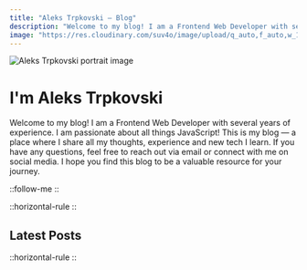 ```yaml
---
title: "Aleks Trpkovski — Blog"
description: "Welcome to my blog! I am a Frontend Web Developer with several years of experience. I am passionate about all things JavaScript! This is my blog — a place where I share all my thoughts, experience and new tech I learn. If you have any questions, feel free to reach out via email or connect with me on social media. I hope you find this blog to be a valuable resource for your journey."
image: "https://res.cloudinary.com/suv4o/image/upload/q_auto,f_auto,w_1200,e_sharpen:100/v1618489761/blog/portrait.jpg"
---
```


<img src="https://res.cloudinary.com/suv4o/image/upload/q_auto,f_auto,w_1200,e_sharpen:100/v1618489761/blog/portrait.jpg" alt="Aleks Trpkovski portrait image" class="mt-12 w-full md:w-5/6 lg:w-3/4 mx-auto rounded-md"/>

<h1 class="text-center text-4xl sm:text-5xl font-bold text-secondary my-6 sm:my-10">I'm Aleks Trpkovski</h1>

<div class="flex justify-center">
    <p class="text-gray text-center text-xl sm:text-2xl max-w-[560px]">Welcome to my blog! I am a Frontend Web Developer with several years of experience. I am passionate about all things JavaScript! This is my blog — a place where I share all my thoughts, experience and new tech I learn. If you have any questions, feel free to reach out via email or connect with me on social media. I hope you find this blog to be a valuable resource for your journey.</p>
</div>

::follow-me
::

::horizontal-rule
::

## Latest Posts

::horizontal-rule
::

